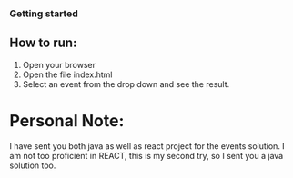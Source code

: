 ### Getting started

## How to run:
1. Open your browser
2. Open the file index.html
3. Select an event from the drop down and see the result.

# Personal Note:
I have sent you both java as well as react project for the events solution. I am not too proficient in REACT, this is my second try, so I sent you a java solution too.